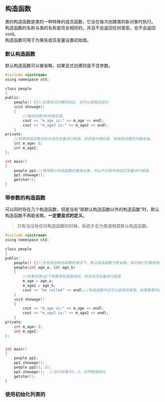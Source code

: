 ## 构造函数
类的构造函数是类的一种特殊的成员函数，它会在每次创建类的新对象时执行。    
构造函数的名称与类的名称是完全相同的，并且不会返回任何类型，也不会返回void。    
构造函数可用于为某些成员变量设置初始值。    
### 默认构造函数
默认构造函数可以被省略，如果显式创建则是不含参数。   
```c
#include <iostream>   
using namespace std;  
   
class people   
{   
public:    
	people() {}//如果显式创建则如此，也可以省略这部分  
	void showage()   
	{    
		//输出结果为0和随机值。   
		cout << "m_age is:" << m_age << endl;  
		cout << "m_age2 is:" << m_age2 << endl;    
	}   
private:   
	//如果构造函数没有对成员变量进行赋值，则该值为随机值，有缺省设置则为缺省值。    
	int m_age= 0;   
	int m_age2;   
};   

int main()   
{   
	people pp1;//使用默认构造函数创建类对象，可以不对其中的成员变量进行赋值。       
	pp1.showage();   
	getchar();   
}  
```  
### 带参数的构造函数
可以同时存在几个构造函数，但是当有“除默认构造函数以外的构造函数”时，默认构造函数不再能省略，**一定要显式的定义**。   
> 只有当没有任何构造函数的时候，系统才会为类调用其默认构造函数。   
```c
#include <iostream>   
using namespace std;  
   
class people   
{   
public:   
	people() {}//在有其他构造函数的情况下，默认构造函数不能省略，除非我们打算放弃people pp1这样的创建类成员方式。      
	people(int age_a, int age_b)    
	{  
		//如果该类以2个参数来构造类成员，则对成员变量进行赋值   
		m_age = age_a;   
		m_age2 = age_b;    
		cout << "be called" << endl;//构造函数中还可以做其他事情，如果需要的话   
	}   
	void showage()   
	{    
		cout << "m_age is:" << m_age << endl;   
		cout << "m_age2 is:" << m_age2 << endl;    
	}   
private:   
	int m_age= 0;   
	int m_age2;  
};   


int main()  
{   
	people pp1;  
	pp1.showage();   
	people pp2(1, 2); 
	pp2.showage();	//显示结果为1，2，显然赋值成功     
	getchar();   
}   
```   
### 使用初始化列表的